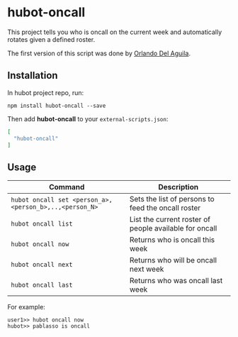 # hubot-oncall

This project tells you who is oncall on the current week and automatically rotates given a defined roster.

The first version of this script was done by [Orlando Del Aguila](https://github.com/orlando).

## Installation

In hubot project repo, run:

`npm install hubot-oncall --save`

Then add **hubot-oncall** to your `external-scripts.json`:

```json
[
  "hubot-oncall"
]
```

## Usage

| Command                                                | Description     
|--------------------------------------------------------|---------------------------------------------------
| `hubot oncall set <person_a>,<person_b>,..,<person_N>` | Sets the list of persons to feed the oncall roster 
| `hubot oncall list`                                    | List the current roster of people available for oncall  
| `hubot oncall now`                                     | Returns who is oncall this week 
| `hubot oncall next`                                    | Returns who will be oncall next week  
| `hubot oncall last`                                    | Returns who was oncall last week

For example:

```
user1>> hubot oncall now
hubot>> pablasso is oncall
```

